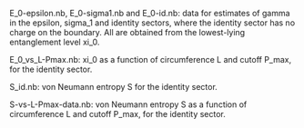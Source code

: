E_0-epsilon.nb, E_0-sigma1.nb and E_0-id.nb: data for estimates of gamma in the epsilon, sigma_1 and identity sectors, where the identity sector has no charge on the boundary. All are obtained from the lowest-lying entanglement level xi_0. 

E_0_vs_L-Pmax.nb: xi_0 as a function of circumference L and cutoff P_max, for the identity sector.  

S_id.nb: von Neumann entropy S for the identity sector. 

S-vs-L-Pmax-data.nb: von Neumann entropy S as a function of circumference L and cutoff P_max, for the identity sector.  



